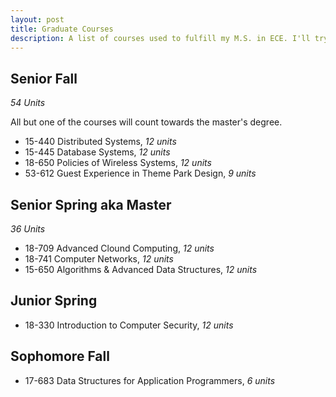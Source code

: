 ```yaml
---
layout: post
title: Graduate Courses
description: A list of courses used to fulfill my M.S. in ECE. I'll try to add comments and reviews.
---
```

## Senior Fall
*54 Units*

All but one of the courses will count towards the master's degree.
* 15-440 Distributed Systems, *12 units*
* 15-445 Database Systems, *12 units*
* 18-650 Policies of Wireless Systems, *12 units*
* 53-612 Guest Experience in Theme Park Design, *9 units*

## Senior Spring aka Master
*36 Units*
* 18-709 Advanced Clound Computing, *12 units*
* 18-741 Computer Networks, *12 units*
* 15-650 Algorithms & Advanced Data Structures, *12 units*

## Junior Spring 
* 18-330 Introduction to Computer Security, *12 units*

## Sophomore Fall
* 17-683 Data Structures for Application Programmers, *6 units*
